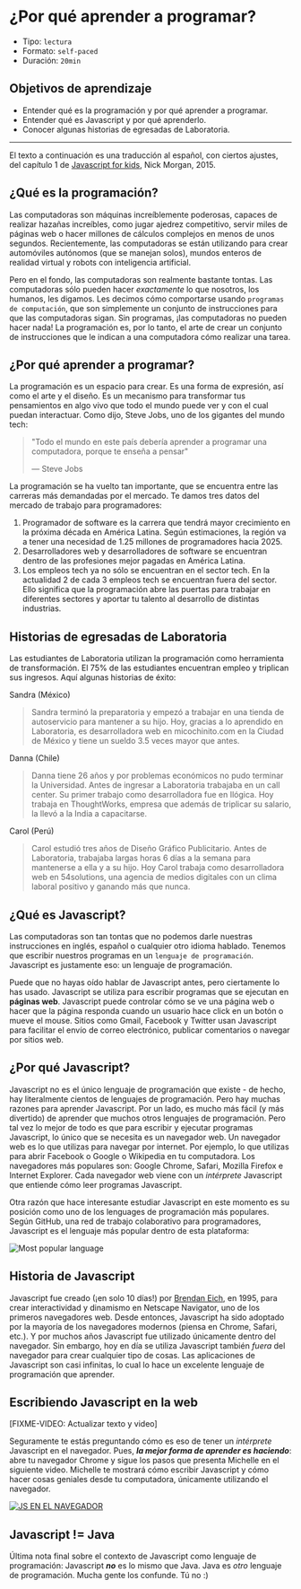 # ¿Por qué aprender a programar?

- Tipo: `lectura`
- Formato: `self-paced`
- Duración: `20min`

## Objetivos de aprendizaje

- Entender qué es la programación y por qué aprender a programar.
- Entender qué es Javascript y por qué aprenderlo.
- Conocer algunas historias de egresadas de Laboratoria.

***

El texto a continuación es una traducción al español, con ciertos ajustes, del
capítulo 1 de [Javascript for kids](http://pepa.holla.cz/wp-content/uploads/2015/11/Javascript-for-Kids.pdf),
Nick Morgan, 2015.

## ¿Qué es la programación?

Las computadoras son máquinas increíblemente poderosas, capaces de realizar
hazañas increíbles, como jugar ajedrez competitivo, servir miles de páginas web
o hacer millones de cálculos complejos en menos de unos segundos. Recientemente,
las computadoras se están utilizando para crear automóviles autónomos (que se
manejan solos), mundos enteros de realidad virtual y robots con inteligencia
artificial.

Pero en el fondo, las computadoras son realmente bastante tontas. Las
computadoras sólo pueden hacer _exactamente_ lo que nosotros, los humanos, les
digamos. Les decimos cómo comportarse usando `programas de computación`, que son
simplemente un conjunto de instrucciones para que las computadoras sigan. Sin
programas, ¡las computadoras no pueden hacer nada! La programación es, por lo
tanto, el arte de crear un conjunto de instrucciones que le indican a una
computadora cómo realizar una tarea.

## ¿Por qué aprender a programar?

La programación es un espacio para crear. Es una forma de expresión, así como el
arte y el diseño. Es un mecanismo para transformar tus pensamientos en algo vivo
que todo el mundo puede ver y con el cual puedan interactuar. Como dijo, Steve
Jobs, uno de los gigantes del mundo tech:

> "Todo el mundo en este país debería aprender a programar una computadora,
> porque te enseña a pensar"
>
> — Steve Jobs

La programación se ha vuelto tan importante, que se encuentra entre las carreras
más demandadas por el mercado. Te damos tres datos del mercado de trabajo para
programadores:

1. Programador de software es la carrera que tendrá mayor crecimiento en la
   próxima década en América Latina. Según estimaciones, la región va a tener
   una necesidad de 1.25 millones de programadores hacia 2025.
2. Desarrolladores web y desarrolladores de software se encuentran dentro de las
   profesiones mejor pagadas en América Latina.
3. Los empleos tech ya no sólo se encuentran en el sector tech. En la actualidad
   2 de cada 3 empleos tech se encuentran fuera del sector. Ello significa que
   la programación abre las puertas para trabajar en diferentes sectores y
   aportar tu talento al desarrollo de distintas industrias.

## Historias de egresadas de Laboratoria

Las estudiantes de Laboratoria utilizan la programación como herramienta de
transformación. El 75% de las estudiantes encuentran empleo y triplican sus
ingresos. Aquí algunas historias de éxito:

Sandra (México)

> Sandra terminó la preparatoria y empezó a trabajar en una tienda de
> autoservicio para mantener a su hijo. Hoy, gracias a lo aprendido en
> Laboratoria, es desarrolladora web en micochinito.com en la Ciudad de México y
> tiene un sueldo 3.5 veces mayor que antes.

Danna (Chile)

> Danna tiene 26 años y por problemas económicos no pudo terminar la
> Universidad. Antes de ingresar a Laboratoria trabajaba en un call center. Su
> primer trabajo como desarrolladora fue en Ilógica. Hoy trabaja en
> ThoughtWorks, empresa que además de triplicar su salario, la llevó a la India
> a capacitarse.

Carol (Perú)

> Carol estudió tres años de Diseño Gráfico Publicitario. Antes de Laboratoria,
> trabajaba largas horas 6 días a la semana para mantenerse a ella y a su hijo.
> Hoy Carol trabaja como desarrolladora web en 54solutions, una agencia de
> medios digitales con un clima laboral positivo y ganando más que nunca.

## ¿Qué es Javascript?

Las computadoras son tan tontas que no podemos darle nuestras instrucciones en
inglés, español o cualquier otro idioma hablado. Tenemos que escribir nuestros
programas en un `lenguaje de programación`. Javascript es justamente eso: un
lenguaje de programación.

Puede que no hayas oído hablar de Javascript antes, pero ciertamente lo has
usado. Javascript se utiliza para escribir programas que se ejecutan en
**páginas web**. Javascript puede controlar cómo se ve una página web o hacer
que la página responda cuando un usuario hace click en un botón o mueve el
mouse. Sitios como Gmail, Facebook y Twitter usan Javascript para facilitar el
envío de correo electrónico, publicar comentarios o navegar por sitios web.

## ¿Por qué Javascript?

Javascript no es el único lenguaje de programación que existe - de hecho, hay
literalmente cientos de lenguajes de programación. Pero hay muchas razones para
aprender Javascript. Por un lado, es mucho más fácil (y más divertido) de
aprender que muchos otros lenguajes de programación. Pero tal vez lo mejor de
todo es que para escribir y ejecutar programas Javascript, lo único que se
necesita es un navegador web. Un navegador web es lo que utilizas para navegar
por internet. Por ejemplo, lo que utilizas para abrir Facebook o Google o
Wikipedia en tu computadora. Los navegadores más populares son: Google Chrome,
Safari, Mozilla Firefox e Internet Explorer. Cada navegador web viene con un
_intérprete_ Javascript que entiende cómo leer programas Javascript.

Otra razón que hace interesante estudiar Javascript en este momento es su
posición como uno de los lenguages de programación más populares. Según GitHub,
una red de trabajo colaborativo para programadores, Javascript es el lenguaje
más popular dentro de esta plataforma:

![Most popular language](https://visualstudiomagazine.com/articles/2020/12/03/~/media/ECG/visualstudiomagazine/Images/2020/12/octoverse_languages.ashx)

## Historia de Javascript

Javascript fue creado (¡en solo 10 días!) por [Brendan Eich](https://en.wikipedia.org/wiki/Brendan_Eich),
en 1995, para crear interactividad y dinamismo en Netscape Navigator, uno de los
primeros navegadores web. Desde entonces, Javascript ha sido adoptado por la
mayoría de los navegadores modernos (piensa en Chrome, Safari, etc.). Y por
muchos años Javascript fue utilizado únicamente dentro del navegador. Sin
embargo, hoy en día se utiliza Javascript también _fuera_ del navegador para
crear cualquier tipo de cosas. Las aplicaciones de Javascript son casi
infinitas, lo cual lo hace un excelente lenguaje de programación que aprender.

## Escribiendo Javascript en la web

[FIXME-VIDEO: Actualizar texto y video]

Seguramente te estás preguntando cómo es eso de tener un _intérprete_ Javascript
en el navegador. Pues, _**la mejor forma de aprender es haciendo**_: abre tu
navegador Chrome y sigue los pasos que presenta Michelle en el siguiente video.
Michelle te mostrará cómo escribir Javascript y cómo hacer cosas geniales desde
tu computadora, únicamente utilizando el navegador.

[![JS EN EL NAVEGADOR](http://img.youtube.com/vi/_guTQcHaUQo/0.jpg)](http://www.youtube.com/watch?v=_guTQcHaUQo)

## Javascript != Java

Última nota final sobre el contexto de Javascript como lenguaje de programación:
Javascript _**no**_ es lo mismo que Java. Java es _otro_ lenguaje de
programación. Mucha gente los confunde. Tú no :)
